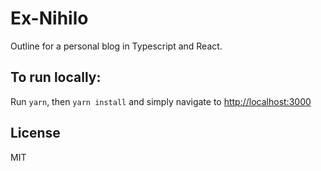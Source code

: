 # Ex-Nihilo

Outline for a personal blog in Typescript and React.

## To run locally:

Run `yarn`, then `yarn install` and simply navigate to [http://localhost:3000](http://localhost:3000/)

## License

MIT

